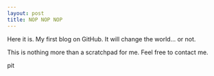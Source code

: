 ```yaml
---
layout: post
title: NOP NOP NOP
---
```


Here it is. My first blog on GitHub. It will change the world... or not.

This is nothing more than a scratchpad for me. Feel free to contact me.

pit
